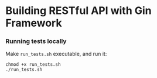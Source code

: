# Building RESTful API with Gin Framework

### Running tests locally

Make `run_tests.sh` executable, and run it:

```
chmod +x run_tests.sh
./run_tests.sh
```